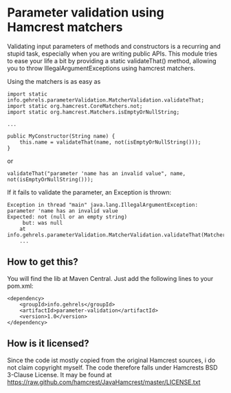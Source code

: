 Parameter validation using Hamcrest matchers
============================================
Validating input parameters of methods and constructors is a recurring and stupid task, especially when you are writing public APIs. This module tries to ease your life a bit by providing a static validateThat() method, allowing you to throw IllegalArgumentExceptions using hamcrest matchers.

Using the matchers is as easy as

    import static info.gehrels.parameterValidation.MatcherValidation.validateThat;
    import static org.hamcrest.CoreMatchers.not;
    import static org.hamcrest.Matchers.isEmptyOrNullString;

	...

	public MyConstructor(String name) {
		this.name = validateThat(name, not(isEmptyOrNullString()));
	}


or

    validateThat("parameter 'name has an invalid value", name, not(isEmptyOrNullString()));

If it fails to validate the parameter, an Exception is thrown:

    Exception in thread "main" java.lang.IllegalArgumentException: parameter 'name has an invalid value
    Expected: not (null or an empty string)
         but: was null
    	at info.gehrels.parameterValidation.MatcherValidation.validateThat(MatcherValidation.java:40)
    	...

How to get this?
----------------
You will find the lib at Maven Central. Just add the following lines to your pom.xml:

    <dependency>
    	<groupId>info.gehrels</groupId>
        <artifactId>parameter-validation</artifactId>
    	<version>1.0</version>
    </dependency>

How is it licensed?
-------------------
Since the code ist mostly copied from the original Hamcrest sources, i do not claim copyright myself. The code therefore
falls under Hamcrests BSD 3-Clause License. It may be found at
https://raw.github.com/hamcrest/JavaHamcrest/master/LICENSE.txt